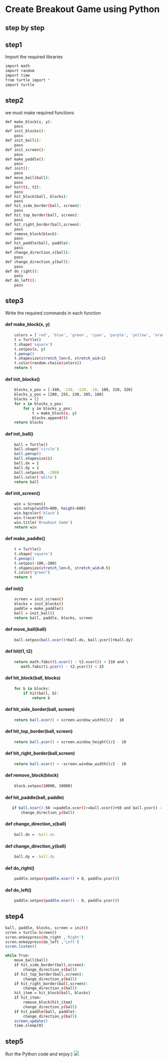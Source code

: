 # Create Breakout Game using Python
## step by step



## step1
Import the required libraries
```bash
import math
import random
import time
from turtle import *
import turtle
```
## step2
we must make required functions
```bash
def make_block(x, y):
    pass
def init_blocks():
    pass 
def init_ball():
    pass
def init_screen():
    pass
def make_paddle():
    pass
def init():
    pass
def move_ball(ball):
    pass
def hit(t1, t2):
    pass
def hit_block(ball, blocks):
    pass
def hit_side_border(ball, screen):
    pass
def hit_top_border(ball, screen):
    pass
def hit_right_border(ball,screen):
    pass
def remove_block(block):
    pass 
def hit_paddle(ball, paddle):
    pass
def change_direction_x(ball):
    pass
def change_direction_y(ball):
    pass
def do_right():
    pass
def do_left():
    pass
```
## step3
Write the required commands in each function
#### def make_block(x, y)
```bash
    colors = ['red', 'blue', 'green', 'cyan', 'purple', 'yellow', 'orange']
    t = Turtle()
    t.shape('square')
    t.setpos(x, y)
    t.penup()
    t.shapesize(stretch_len=5, stretch_wid=1)
    t.color(random.choice(colors))
    return t
```
#### def init_blocks()
```bash
    blocks_x_pos = [-340, -230, -120, -10, 100, 210, 320]
    blocks_y_pos = [280, 255, 230, 205, 180]
    blocks = []
    for x in blocks_x_pos:
        for y in blocks_y_pos:
            t = make_block(x, y)            
            blocks.append(t)
    return blocks
```
#### def init_ball()
```bash
    ball = Turtle()
    ball.shape('circle')
    ball.penup()
    ball.shapesize(1)
    ball.dx = 1
    ball.dy = 1
    ball.setpos(0, -200)
    ball.color('white')
    return ball
```
#### def init_screen()
```bash
    win = Screen()
    win.setup(width=800, height=600)
    win.bgcolor('black')
    win.tracer(0)
    win.title('Breakout Game')
    return win
```
#### def make_paddle()
```bash
    t = Turtle()
    t.shape('square')
    t.penup()
    t.setpos(-100,-200)
    t.shapesize(stretch_len=5, stretch_wid=0.5)
    t.color("green")
    return t
```
#### def init()
```bash
    screen = init_screen()
    blocks = init_blocks()
    paddle = make_paddle()
    ball = init_ball()
    return ball, paddle, blocks, screen 
```
#### def move_ball(ball)
```bash
    ball.setpos(ball.xcor()+ball.dx, ball.ycor()+ball.dy)
```
#### def hit(t1, t2)
```bash
    return math.fabs(t1.xcor() - t2.xcor()) < 110 and \
       math.fabs(t1.ycor() - t2.ycor()) < 25
```
#### def hit_block(ball, blocks)
```bash
    for b in blocks:
        if hit(ball, b):
            return b
```

#### def hit_side_border(ball, screen)
```bash
    return ball.xcor() > screen.window_width()/2 - 10
```

#### def hit_top_border(ball, screen)
```bash
    return ball.ycor() > screen.window_height()/2 - 10
```


#### def hit_right_border(ball,screen)
```bash
    return ball.xcor() < -screen.window_width()/2 - 10
```
#### def remove_block(block)
```bash   
    block.setpos(10000, 10000)
```

#### def hit_paddle(ball, paddle)
```bash
   if ball.xcor()-50 <=paddle.xcor()<=ball.xcor()+50 and ball.ycor() - 20==paddle.ycor() :
       change_direction_y(ball)
```

#### def change_direction_x(ball)
```bash
    ball.dx = -ball.dx
```

#### def change_direction_y(ball)
```bash
    ball.dy = -ball.dy
```
#### def do_right()
```bash
    paddle.setpos(paddle.xcor() + 8, paddle.ycor())
```

#### def do_left()
```bash
    paddle.setpos(paddle.xcor() - 8, paddle.ycor())
```
## step4
```bash
ball, paddle, blocks, screen = init()
scren = turtle.Screen()   
scren.onkeypress(do_right ,'Right')
scren.onkeypress(do_left ,'Left')
scren.listen()

while True:
    move_ball(ball)
    if hit_side_border(ball,screen):
        change_direction_x(ball)
    if hit_top_border(ball,screen):
        change_direction_y(ball)
    if hit_right_border(ball,screen):
        change_direction_x(ball)
    hit_item = hit_block(ball, blocks)
    if hit_item:
        remove_block(hit_item)
        change_direction_y(ball)
    if hit_paddle(ball, paddle):
        change_direction_y(ball)
    screen.update()
    time.sleep(0)
```
## step5
Run the Python code and enjoy:)
<img src="https://media.geeksforgeeks.org/wp-content/uploads/20220616181820/FinalCodeOutput.gif">

